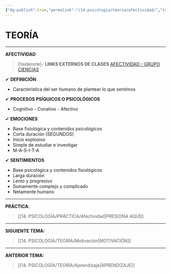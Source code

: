 ```yaml
---
{"dg-publish":true,"permalink":"/14-psicologia/teoria/afectividad/","tags":["Psicología","Teoría"]}
---
```


# TEORÍA
---
**AFECTIVIDAD**

>[!isidenote]- **LINKS EXTERNOS DE CLASES** 
>[AFECTIVIDAD - GRUPO CIENCIAS](https://www.youtube.com/live/s5Yo8bA8r7s?si=kJHU1uuvVJ6jpttT)

✔ **DEFINICIÓN** 
- Característica del ser humano de plantear lo que sentimos

✔ **PROCESOS PSÍQUICOS O PSICOLÓGICOS** 
- Cognitivo - Conativo - Afectivo

✔ **EMOCIONES**
- Base fisiológica y contenidos psicológicos
- Corta duración (SEGUNDOS)
- Inicio explosivo
- Simple de estudiar e investigar
- M-A-S-I-T-A

✔ **SENTIMIENTOS**
- Base psicológica  y contenidos fisiológicos
- Larga duración
- Lento y progresivo
- Sumamente complejo y complicado
- Netamente humano

---
**PRÁCTICA**:
>[[14. PSICOLOGÍA/PRÁCTICA/Afectividad\|PRESIONA AQUÍ]]

---
**SIGUIENTE TEMA:** 
>[[14. PSICOLOGÍA/TEORÍA/Motivación\|MOTIVACIÓN]]

---
**ANTERIOR TEMA:**
>[[14. PSICOLOGÍA/TEORÍA/Aprendizaje\|APRENDIZAJE]]
